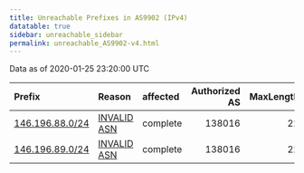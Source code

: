 ```yaml
---
title: Unreachable Prefixes in AS9902 (IPv4)
datatable: true
sidebar: unreachable_sidebar
permalink: unreachable_AS9902-v4.html
---
```


Data as of 2020-01-25 23:20:00 UTC


<div class="datatable-begin"></div>

| Prefix                                                   | Reason                                                                                                | affected   |   Authorized AS |   MaxLength | Anchor                                       |   unreachable /24s |
|:---------------------------------------------------------|:------------------------------------------------------------------------------------------------------|:-----------|----------------:|------------:|:---------------------------------------------|-------------------:|
| [146.196.88.0/24](https://stat.ripe.net/146.196.88.0/24) | [INVALID ASN](https://rpki-validator.ripe.net/announcement-preview?asn=AS9902&prefix=146.196.88.0/24) | complete   |          138016 |          22 | [APNIC](unreachable_APNIC_RPKI_Root-v4.html) |                  1 |
| [146.196.89.0/24](https://stat.ripe.net/146.196.89.0/24) | [INVALID ASN](https://rpki-validator.ripe.net/announcement-preview?asn=AS9902&prefix=146.196.89.0/24) | complete   |          138016 |          22 | [APNIC](unreachable_APNIC_RPKI_Root-v4.html) |                  1 |

<div class="datatable-end"></div>